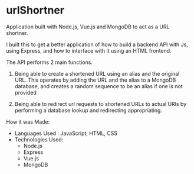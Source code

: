 # urlShortner


Application built with Node.js, Vue.js and MongoDB to act as a URL shortner. 


I built this to get a better application of how to build a backend API with Js, using Express, and how to interface with it using an HTML frontend. 

The API performs 2 main functions. 
1. Being able to create a shortened URL using an alias and the original URL. This operates by adding the URL and the alias to a MongoDB database, and creates a random sequence to be an alias if one is not provided

2. Being able to redirect url requests to shortened URLs to actual URls by performing a database lookup and redirecting appropriating. 


How it was Made:

- Languages Used : JavaScript, HTML, CSS
- Technologies Used:
    - Node.js
    - Express
    - Vue.js
    - MongoDB
